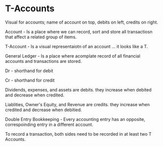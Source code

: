 # T-Accounts

Visual for accounts; name of account on top, debits on left, credits on right.

Account - Is a place where we can record, sort and store all transactiosn that affect a related group of items.

T-Account - Is a visual representaiotn of an account ... it looks like a T.

General Ledger - Is a place where acomplate record of all financial accounts and transactions are stored.

Dr - shorthand for debit

Cr - shorthand for credit

Dividends, expenses, and assets are debits. they increase when debited and decrease when credited.

Liablities, Owner's Equity, and Revenue are credits. they increase when credited and decrease when debitied.

Double Entry Bookkeeping - Every accounting entry has an opposite, correspoinding entry in a different account.

To record a transaction, both sides need to be recorded in at least two T Accounts.